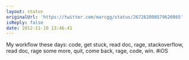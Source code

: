 ```yaml
---
layout: status
originalUrl: 'https://twitter.com/marcgg/status/267262000579620865'
isReply: false
date: 2012-11-10 13:46:41
---
```


My workflow these days: code, get stuck, read doc, rage, stackoverflow, read doc, rage some more, quit, come back, rage, code, win. #iOS
